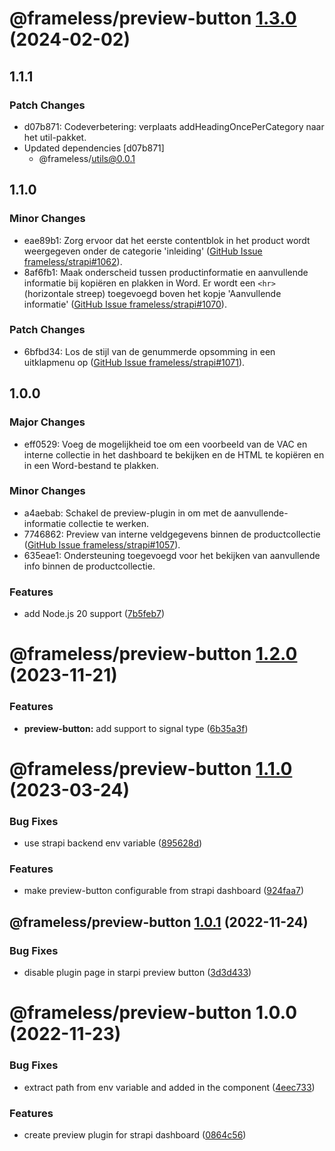 # @frameless/preview-button [1.3.0](https://github.com/frameless/strapi/compare/@frameless/preview-button@1.2.0...@frameless/preview-button@1.3.0) (2024-02-02)

## 1.1.1

### Patch Changes

- d07b871: Codeverbetering: verplaats addHeadingOncePerCategory naar het util-pakket.
- Updated dependencies [d07b871]
  - @frameless/utils@0.0.1

## 1.1.0

### Minor Changes

- eae89b1: Zorg ervoor dat het eerste contentblok in het product wordt weergegeven onder de categorie 'inleiding' ([GitHub Issue frameless/strapi#1062](https://github.com/frameless/strapi/issues/1062)).
- 8af6fb1: Maak onderscheid tussen productinformatie en aanvullende informatie bij kopiëren en plakken in Word. Er wordt een `<hr>` (horizontale streep) toegevoegd boven het kopje 'Aanvullende informatie' ([GitHub Issue frameless/strapi#1070](https://github.com/frameless/strapi/issues/1070)).

### Patch Changes

- 6bfbd34: Los de stijl van de genummerde opsomming in een uitklapmenu op ([GitHub Issue frameless/strapi#1071](https://github.com/frameless/strapi/issues/1071)).

## 1.0.0

### Major Changes

- eff0529: Voeg de mogelijkheid toe om een voorbeeld van de VAC en interne collectie in het dashboard te bekijken en de HTML te kopiëren en in een Word-bestand te plakken.

### Minor Changes

- a4aebab: Schakel de preview-plugin in om met de aanvullende-informatie collectie te werken.
- 7746862: Preview van interne veldgegevens binnen de productcollectie ([GitHub Issue frameless/strapi#1057](https://github.com/frameless/strapi/issues/1057)).
- 635eae1: Ondersteuning toegevoegd voor het bekijken van aanvullende info binnen de productcollectie.

### Features

- add Node.js 20 support ([7b5feb7](https://github.com/frameless/strapi/commit/7b5feb7f204e52566430e25ceb282a2a0d0fa86f))

# @frameless/preview-button [1.2.0](https://github.com/frameless/strapi/compare/@frameless/preview-button@1.1.0...@frameless/preview-button@1.2.0) (2023-11-21)

### Features

- **preview-button:** add support to signal type ([6b35a3f](https://github.com/frameless/strapi/commit/6b35a3f37261b0e761675173e3d40e1e304038bf))

# @frameless/preview-button [1.1.0](https://github.com/frameless/strapi/compare/@frameless/preview-button@1.0.1...@frameless/preview-button@1.1.0) (2023-03-24)

### Bug Fixes

- use strapi backend env variable ([895628d](https://github.com/frameless/strapi/commit/895628d25403a09a3dc80921c7a0364e9d33dd75))

### Features

- make preview-button configurable from strapi dashboard ([924faa7](https://github.com/frameless/strapi/commit/924faa7a1576af955d58214f495202e721aadad2))

## @frameless/preview-button [1.0.1](https://github.com/frameless/strapi/compare/@frameless/preview-button@1.0.0...@frameless/preview-button@1.0.1) (2022-11-24)

### Bug Fixes

- disable plugin page in starpi preview button ([3d3d433](https://github.com/frameless/strapi/commit/3d3d43360d1d956e395639557452c20241ef8279))

# @frameless/preview-button 1.0.0 (2022-11-23)

### Bug Fixes

- extract path from env variable and added in the component ([4eec733](https://github.com/frameless/strapi/commit/4eec733bf35eb6c32b3a04693435bd4f70550b68))

### Features

- create preview plugin for strapi dashboard ([0864c56](https://github.com/frameless/strapi/commit/0864c56a2142fa568e5c43f9db3963f75c65b823))
